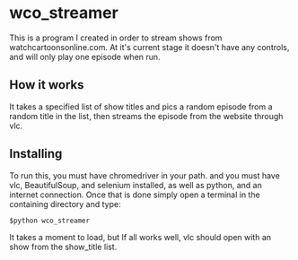 # wco_streamer
This is a program I created in order to stream shows from watchcartoonsonline.com.
At it's current stage it doesn't have any controls, and will only play one episode when run.

## How it works
It takes a specified list of show titles and pics a random episode from a random title in the
list, then streams the episode from the website through vlc.

## Installing
To run this, you must have chromedriver in your path. and you must have vlc, BeautifulSoup,
and selenium installed, as well as python, and an internet connection. Once that is done simply
open a terminal in the containing directory and type:

```
$python wco_streamer

```
It takes a moment to load, but If all works well, vlc should open with an show from the show_title list.